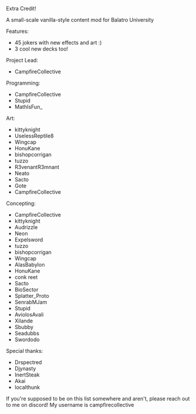 Extra Credit!

A small-scale vanilla-style content mod for Balatro University

Features:
- 45 jokers with new effects and art :)
- 3 cool new decks too!

Project Lead:
- CampfireCollective

Programming:
- CampfireCollective
- Stupid
- MathIsFun_

Art:
- kittyknight
- UselessReptile8
- Wingcap
- HonuKane
- bishopcorrigan
- tuzzo
- R3venantR3mnant
- Neato
- Sacto
- Gote
- CampfireCollective

Concepting:
- CampfireCollective
- kittyknight
- Audrizzle
- Neon
- Expelsword
- tuzzo
- bishopcorrigan
- Wingcap
- AlasBabylon
- HonuKane
- conk reet
- Sacto
- BioSector
- Splatter_Proto
- SenrabMJam
- Stupid
- AviolosAvali
- Xilande
- Sbubby
- Seadubbs
- Swordodo

Special thanks:
- Drspectred
- Djynasty
- InertSteak
- Akai
- localthunk


If you're supposed to be on this list somewhere and aren't, please reach out to me on discord! My username is campfirecollective
